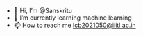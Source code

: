 - 👋 Hi, I’m @Sanskritu
- 🌱 I’m currently learning machine learning
- 📫 How to reach me lcb2021050@iiitl.ac.in

<!---
Sanskritu/Sanskritu is a ✨ special ✨ repository because its `README.md` (this file) appears on your GitHub profile.
You can click the Preview link to take a look at your changes.
--->
